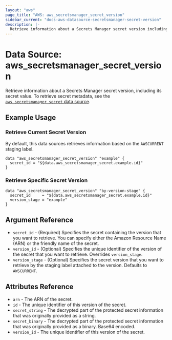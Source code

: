 ```yaml
---
layout: "aws"
page_title: "AWS: aws_secretsmanager_secret_version"
sidebar_current: "docs-aws-datasource-secretsmanager-secret-version"
description: |-
  Retrieve information about a Secrets Manager secret version including its secret value
---
```


# Data Source: aws_secretsmanager_secret_version

Retrieve information about a Secrets Manager secret version, including its secret value. To retrieve secret metadata, see the [`aws_secretsmanager_secret` data source](/docs/providers/aws/d/secretsmanager_secret.html).

## Example Usage

### Retrieve Current Secret Version

By default, this data sources retrieves information based on the `AWSCURRENT` staging label.

```hcl
data "aws_secretsmanager_secret_version" "example" {
  secret_id = "${data.aws_secretsmanager_secret.example.id}"
}
```

### Retrieve Specific Secret Version

```hcl
data "aws_secretsmanager_secret_version" "by-version-stage" {
  secret_id     = "${data.aws_secretsmanager_secret.example.id}"
  version_stage = "example"
}
```

## Argument Reference

* `secret_id` - (Required) Specifies the secret containing the version that you want to retrieve. You can specify either the Amazon Resource Name (ARN) or the friendly name of the secret.
* `version_id` - (Optional) Specifies the unique identifier of the version of the secret that you want to retrieve. Overrides `version_stage`.
* `version_stage` - (Optional) Specifies the secret version that you want to retrieve by the staging label attached to the version. Defaults to `AWSCURRENT`.

## Attributes Reference

* `arn` - The ARN of the secret.
* `id` - The unique identifier of this version of the secret.
* `secret_string` - The decrypted part of the protected secret information that was originally provided as a string.
* `secret_binary` - The decrypted part of the protected secret information that was originally provided as a binary. Base64 encoded.
* `version_id` - The unique identifier of this version of the secret.
